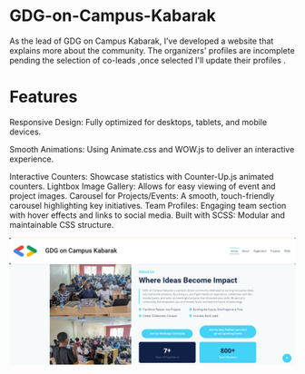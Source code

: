 # GDG-on-Campus-Kabarak
As the lead of GDG on Campus Kabarak, I’ve developed a website that explains more about the community. The organizers' profiles are incomplete pending the selection of co-leads ,once selected I'll update their profiles .
# Features
Responsive Design: Fully optimized for desktops, tablets, and mobile devices.

Smooth Animations: Using Animate.css and WOW.js to deliver an interactive experience.

Interactive Counters: Showcase statistics with Counter-Up.js animated counters.
Lightbox Image Gallery: Allows for easy viewing of event and project images.
Carousel for Projects/Events: A smooth, touch-friendly carousel highlighting key initiatives.
Team Profiles: Engaging team section with hover effects and links to social media.
Built with SCSS: Modular and maintainable CSS structure.

![About Us](https://github.com/HopeFlynn/GDG-on-Campus-Kabarak/blob/main/About%20us.png)


